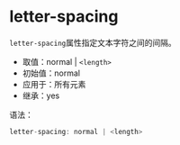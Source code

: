 letter-spacing
========

`letter-spacing`属性指定文本字符之间的间隔。

 - 取值：normal | `<length>`
 - 初始值：normal
 - 应用于：所有元素
 - 继承：yes

语法：

```c
letter-spacing: normal | <length>
```